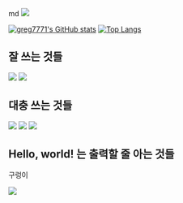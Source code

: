 md
<img src="https://capsule-render.vercel.app/api?type=wave&color=eef3f9&height=200&section=header&text=greg7771&fontSize=70&animation=fadeIn&fontColor=000000"/>


[![greg7771's GitHub stats](https://github-readme-stats.vercel.app/api?username=greg7771&show_icons=true&include_all_commits=true&count_private=true)](https://github.com/anuraghazra/github-readme-stats)
[![Top Langs](https://github-readme-stats.vercel.app/api/top-langs/?username=greg7771)](https://github.com/metleeha)


## 잘 쓰는 것들
<img src="https://img.shields.io/badge/Python-FCD21C?style=flat-square&logo=Python&logoColor=white"/></a>
<img src="https://img.shields.io/badge/MySql-000000?style=flat-square&logo=MySql&logoColor=white"/></a></h3>
## 대충 쓰는 것들
<img src="https://img.shields.io/badge/C-00599C?style=flat-square&logo=C&logoColor=white"/></a></h3>
<img src="https://img.shields.io/badge/Java-bb0900?style=flat-square&logo=Java&logoColor=white"/></a></h3>
<img src="https://img.shields.io/badge/go-%2300ADD8.svg?&style=flat-square&logo=go&logoColor=white"/>
## Hello, world! 는 출력할 줄 아는 것들
구렁이

<img src="https://capsule-render.vercel.app/api?type=wave&color=C3E5AE&height=200&section=footer&fontSize=70&animation=fadeIn&fontColor=000000"/>
